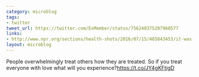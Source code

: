 ```yaml
---
category: microblog
tags:
- twitter
tweet_url: https://twitter.com/ExMember/status/756240375207960577
links:
- http://www.npr.org/sections/health-shots/2016/07/15/485843453/it-was-a-mellow-summer-dinner-party-then-the-gunman-appeared?utm_campaign=storyshare&utm_source=facebook.com&utm_medium=social
layout: microblog
---
```

People overwhelmingly treat others how they are treated. So if you treat everyone with love what will you experience?https://t.co/JY4gKFtigD
